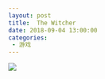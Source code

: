 ```yaml
---
layout: post
title:  The Witcher
date: 2018-09-04 13:00:00
categories: 
 - 游戏
---
```


![](http://urbem.github.io/images/games/ciri.webp)

